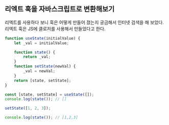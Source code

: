 ## 리엑트 훅을 자바스크립트로 변환해보기



리엑트를 사용하다 보니 훅은 어떻게 만들어 졌는지 궁금해서 인터넷 검색을 해 보았다.
리엑트 훅은 JS에 클로저를 사용해서 만들었다고 한다.

```js
function useState(initialValue) {
	let _val = initialValue;

	function state() {
		return _val;
	}
	function setState(newVal) {
		_val = newVal;
	}
	return [state, setState];
}

const [state, setState] = useState([]);
console.log(state()); // []

setState([1, 2, 3]);

console.log(state()); // [1,2,3]
```



